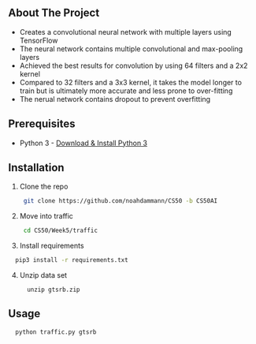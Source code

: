 ## About The Project

  - Creates a convolutional neural network with multiple layers using TensorFlow
  - The neural network contains multiple convolutional and max-pooling layers
  - Achieved the best results for convolution by using 64 filters and a 2x2 kernel
  - Compared to 32 filters and a 3x3 kernel, it takes the model longer to train but is ultimately more accurate and less prone to over-fitting
  - The nerual network contains dropout to prevent overfitting
  
## Prerequisites

  - Python 3 - [Download & Install Python 3](https://www.python.org/downloads/)

## Installation

1. Clone the repo
   ```sh
    git clone https://github.com/noahdammann/CS50 -b CS50AI
   ```
2. Move into traffic
   ```sh
    cd CS50/Week5/traffic
   ```
3. Install requirements
  ```sh
    pip3 install -r requirements.txt
  ```
4. Unzip data set
   ```
     unzip gtsrb.zip
   ```
   
## Usage

```
  python traffic.py gtsrb
```

